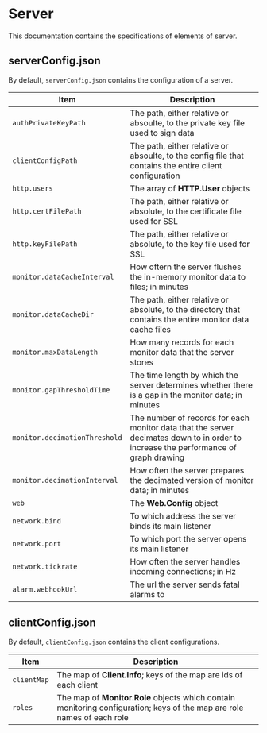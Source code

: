 # Server

This documentation contains the specifications of elements of server.

## serverConfig.json

By default, `serverConfig.json` contains the configuration of a server.

|Item|Description|
|-|-|
|`authPrivateKeyPath`|The path, either relative or absoulte, to the private key file used to sign data|
|`clientConfigPath`|The path, either relative or absoulte, to the config file that contains the entire client configuration|
|`http.users`|The array of **HTTP.User** objects|
|`http.certFilePath`|The path, either relative or absolute, to the certificate file used for SSL|
|`http.keyFilePath`|The path, either relative or absolute, to the key file used for SSL|
|`monitor.dataCacheInterval`|How oftern the server flushes the in-memory monitor data to files; in minutes|
|`monitor.dataCacheDir`|The path, either relative or absolute, to the directory that contains the entire monitor data cache files|
|`monitor.maxDataLength`|How many records for each monitor data that the server stores|
|`monitor.gapThresholdTime`|The time length by which the server determines whether there is a gap in the monitor data; in minutes|
|`monitor.decimationThreshold`|The number of records for each monitor data that the server decimates down to in order to increase the performance of graph drawing|
|`monitor.decimationInterval`|How often the server prepares the decimated version of monitor data; in minutes|
|`web`|The **Web.Config** object|
|`network.bind`|To which address the server binds its main listener|
|`network.port`|To which port the server opens its main listener|
|`network.tickrate`|How often the server handles incoming connections; in Hz|
|`alarm.webhookUrl`|The url the server sends fatal alarms to|

## clientConfig.json

By default, `clientConfig.json` contains the client configurations.

|Item|Description|
|-|-|
|`clientMap`|The map of **Client.Info**; keys of the map are ids of each client|
|`roles`|The map of **Monitor.Role** objects which contain monitoring configuration; keys of the map are role names of each role|

